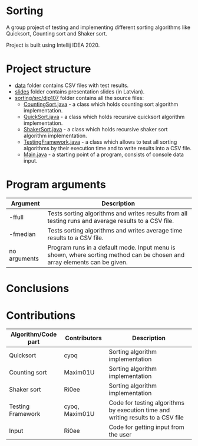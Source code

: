 # Sorting
A group project of testing and implementing  different sorting algorithms like Quicksort, Counting sort and Shaker sort. 

Project is built using Intellij IDEA 2020.

# Project structure

- [data](./data) folder contains CSV files with test results.
- [slides](.slides) folder contains presentation slides (in Latvian).
- [sorting/src/dip107](./sorting/src/dip107) folder contains all the source files:
  - [CountingSort.java](./sorting/src/dip107/CountingSort.java) - a class which holds counting sort algorithm implementation.
  - [QuickSort.java](./sorting/src/dip107/QuickSort.java) - a class which holds recursive quicksort algorithm implementation.
  - [ShakerSort.java](./sorting/src/dip107/ShakerSort.java) - a class which holds recursive shaker sort algorithm implementation.
  - [TestingFramework.java](./sorting/src/dip107/TestingFramework.java) - a class which allows to test all sorting algorithms by their execution time and to write results into a CSV file. 
  - [Main.java](./sorting/src/dip107/Main.java) - a starting point of a program, consists of console data input.

# Program arguments

| Argument     | Description                                                  |
| ------------ | ------------------------------------------------------------ |
| -ffull       | Tests sorting algorithms and writes results from all testing runs and average results to a CSV file. |
| -fmedian     | Tests sorting algorithms and writes average time results to a CSV file. |
| no arguments | Program runs in a default mode. Input menu is shown, where sorting method can be chosen and array elements can be given. |

# Conclusions



# Contributions

| Algorithm/Code part | Contributors   | Description                                                  |
| ------------------- | -------------- | ------------------------------------------------------------ |
| Quicksort           | cyoq           | Sorting algorithm implementation                             |
| Counting sort       | Maxim01U       | Sorting algorithm implementation                             |
| Shaker sort         | Ri0ee          | Sorting algorithm implementation                             |
| Testing Framework   | cyoq, Maxim01U | Code for testing algorithms by execution time and writing results to a CSV file |
| Input               | Ri0ee          | Code for getting input from the user                         |

